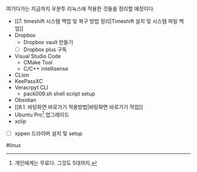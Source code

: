 여기다가는 지금까지 우분투 리눅스에 적용한 것들을 정리할 예정이다.
- [[7. timeshift 시스템 백업 및 복구 방법 정리|Timeshift 설치 및 시스템 파일 백업]]
- Dropbox
	- Dropbox vault 만들기
	- [ ] Dropbox plus 구독
- Visual Studio Code
	- CMake Tool
	- C/C++ intellisense
- CLion
- KeePassXC
- Veracrpyt CLI
	- pack009.sh shell script setup
- Obsidian
- [[8.1. 바탕화면 바로가기 적용방법|바탕화면 바로가기 작업]]
- Ubuntu Pro[^1] 업그레이드
- xclip
- [ ] xppen 드라이버 설치 및 setup

[^1]: 개인에게는 무료다. 그것도 5대까지.

#linux 